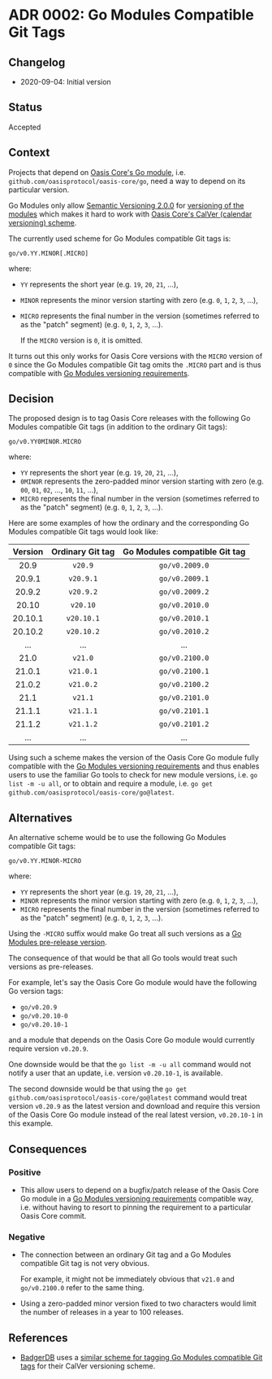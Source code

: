 # ADR 0002: Go Modules Compatible Git Tags

## Changelog

- 2020-09-04: Initial version

## Status

Accepted

## Context

Projects that depend on [Oasis Core's Go module], i.e.
`github.com/oasisprotocol/oasis-core/go`, need a way to depend on its particular
version.

Go Modules only allow [Semantic Versioning 2.0.0] for
[versioning of the modules][go-mod-ver] which makes it hard to work
with [Oasis Core's CalVer (calendar versioning) scheme].

The currently used scheme for Go Modules compatible Git tags is:

```
go/v0.YY.MINOR[.MICRO]
```

where:

- `YY` represents the short year (e.g. `19`, `20`, `21`, ...),
- `MINOR` represents the minor version starting with zero (e.g. `0`, `1`, `2`,
  `3`, ...),
- `MICRO` represents the final number in the version (sometimes referred to as
  the "patch" segment) (e.g. `0`, `1`, `2`, `3`, ...).

  If the `MICRO` version is `0`, it is omitted.

It turns out this only works for Oasis Core versions with the `MICRO` version
of `0` since the Go Modules compatible Git tag omits the `.MICRO` part and is
thus compatible with [Go Modules versioning requirements][go-mod-ver].

[Oasis Core's Go module]:
  https://pkg.go.dev/mod/github.com/oasisprotocol/oasis-core/go
[Semantic Versioning 2.0.0]:
  https://semver.org/spec/v2.0.0.html
[go-mod-ver]:
  https://golang.org/ref/mod#versions
[Oasis Core's CalVer (calendar versioning) scheme]: ../versioning.md

## Decision

The proposed design is to tag Oasis Core releases with the following Go Modules
compatible Git tags (in addition to the ordinary Git tags):

```
go/v0.YY0MINOR.MICRO
```

where:

- `YY` represents the short year (e.g. `19`, `20`, `21`, ...),
- `0MINOR` represents the zero-padded minor version starting with zero (e.g.
  `00`, `01`, `02`, ..., `10`, `11`, ...),
- `MICRO` represents the final number in the version (sometimes referred to as
  the "patch" segment) (e.g. `0`, `1`, `2`, `3`, ...).

Here are some examples of how the ordinary and the corresponding Go Modules
compatible Git tags would look like:

| Version       | Ordinary Git tag | Go Modules compatible Git tag  |
|:-------------:|:----------------:|:------------------------------:|
| 20.9          | `v20.9`          | `go/v0.2009.0`                 |
| 20.9.1        | `v20.9.1`        | `go/v0.2009.1`                 |
| 20.9.2        | `v20.9.2`        | `go/v0.2009.2`                 |
| 20.10         | `v20.10`         | `go/v0.2010.0`                 |
| 20.10.1       | `v20.10.1`       | `go/v0.2010.1`                 |
| 20.10.2       | `v20.10.2`       | `go/v0.2010.2`                 |
| ...           | ...              | ...                            |
| 21.0          | `v21.0`          | `go/v0.2100.0`                 |
| 21.0.1        | `v21.0.1`        | `go/v0.2100.1`                 |
| 21.0.2        | `v21.0.2`        | `go/v0.2100.2`                 |
| 21.1          | `v21.1`          | `go/v0.2101.0`                 |
| 21.1.1        | `v21.1.1`        | `go/v0.2101.1`                 |
| 21.1.2        | `v21.1.2`        | `go/v0.2101.2`                 |
| ...           | ...              | ...                            |

Using such a scheme makes the version of the Oasis Core Go module fully
compatible with the [Go Modules versioning requirements][go-mod-ver] and thus
enables users to use the familiar Go tools to check for new module versions,
i.e. `go list -m -u all`, or to obtain and require a module, i.e.
`go get github.com/oasisprotocol/oasis-core/go@latest`.

## Alternatives

An alternative scheme would be to use the following Go Modules compatible Git
tags:

```
go/v0.YY.MINOR-MICRO
```

where:

- `YY` represents the short year (e.g. `19`, `20`, `21`, ...),
- `MINOR` represents the minor version starting with zero (e.g. `0`, `1`, `2`,
  `3`, ...),
- `MICRO` represents the final number in the version (sometimes referred to as
  the "patch" segment) (e.g. `0`, `1`, `2`, `3`, ...).

Using the `-MICRO` suffix would make Go treat all such versions as a
[Go Modules pre-release version].

The consequence of that would be that all Go tools would treat such versions as
pre-releases.

For example, let's say the Oasis Core Go module would have the following Go
version tags:

- `go/v0.20.9`
- `go/v0.20.10-0`
- `go/v0.20.10-1`

and a module that depends on the Oasis Core Go module would currently require
version `v0.20.9`.

One downside would be that the `go list -m -u all` command would not notify a
user that an update, i.e. version `v0.20.10-1`, is available.

The second downside would be that using the
`go get github.com/oasisprotocol/oasis-core/go@latest` command would treat
version `v0.20.9` as the latest version and download and require this version of
the Oasis Core Go module instead of the real latest version,  `v0.20.10-1` in
this example.

[Go Modules pre-release version]:
  https://golang.org/ref/mod#glos-pre-release-version

## Consequences

### Positive

- This allow users to depend on a bugfix/patch release of the Oasis Core Go
  module in a [Go Modules versioning requirements][go-mod-ver] compatible way,
  i.e. without having to resort to pinning the requirement to a particular
  Oasis Core commit.

### Negative

- The connection between an ordinary Git tag and a Go Modules compatible Git tag
  is not very obvious.

  For example, it might not be immediately obvious that `v21.0` and
  `go/v0.2100.0` refer to the same thing.

- Using a zero-padded minor version fixed to two characters would limit the
  number of releases in a year to 100 releases.

## References

- [BadgerDB] uses a [similar scheme for tagging Go Modules compatible Git tags]
for their CalVer versioning scheme.

[BadgerDB]: https://github.com/dgraph-io/badger
[similar scheme for tagging Go Modules compatible Git tags]:
  https://github.com/dgraph-io/badger/releases
